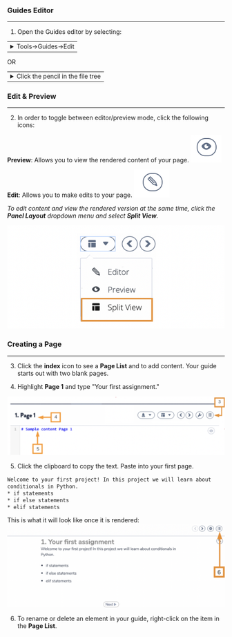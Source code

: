 ### Guides Editor 
---
1. Open the Guides editor by selecting: 

<table><tbody ><tr><td><details><summary>
Tools->Guides->Edit
</summary><hr>
	
![Select tools-edit from menu](.guides/img/toolsedit.png)
	
</details></td></tr></tbody>
</table>

OR

<table><tbody ><tr><td><details><summary>
Click the pencil in the file tree
</summary><hr>
	
![Pencil in filetree](.guides/img/pencilnew.png)
	
</details></td></tr></tbody>
</table>

### Edit & Preview
---
2. In order to toggle between editor/preview mode, click the following icons:

**Preview**: Allows you to view the rendered content of your page.
![Preview content](.guides/img/preview.png)

**Edit**: Allows you to make edits to your page. 
![Edit content](.guides/img/edit.png)

*To edit content and view the rendered version at the same time, click the **Panel Layout** dropdown menu and select **Split View**.* 
 
![Split view content](.guides/img/splitview.png)


### Creating a Page
---

3. Click the **index** icon to see a **Page List** and to add content. Your guide starts out with two blank pages. 

4. Highlight **Page 1** and type "Your first assignment."

![Page panel](.guides/img/pagepanel.png)

5. Click the clipboard to copy the text. Paste into your first page.

```
Welcome to your first project! In this project we will learn about conditionals in Python.
* if statements
* if else statements
* elif statements
```

This is what it will look like once it is rendered:
![Rendered view](.guides/img/newrender.png)

6. To rename or delete an element in your guide, right-click on the item in the **Page List**.

